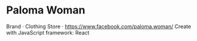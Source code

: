 # Paloma Woman
Brand · Clothing Store · https://www.facebook.com/paloma.woman/
Create with JavaScript framework: React